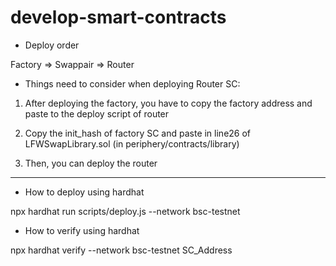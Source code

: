 # develop-smart-contracts

+ Deploy order

Factory => Swappair => Router

- Things need to consider when deploying Router SC:

1. After deploying the factory, you have to copy the factory address and paste to the deploy script of router

2. Copy the init_hash of factory SC and paste in line26 of LFWSwapLibrary.sol (in periphery/contracts/library)

3. Then, you can deploy the router

------------------------------------------------------------


+ How to deploy using hardhat

npx hardhat run scripts/deploy.js --network bsc-testnet

+ How to verify using hardhat

npx hardhat verify --network bsc-testnet SC_Address

